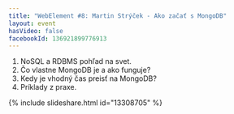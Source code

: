 ```yaml
---
title: "WebElement #8: Martin Strýček - Ako začať s MongoDB"
layout: event
hasVideo: false
facebookId: 136921899776913
---
```




1. NoSQL a RDBMS pohľad na svet.
2. Čo vlastne MongoDB je a ako funguje?
3. Kedy je vhodný čas preisť na MongoDB?
4. Príklady z praxe.

{% include slideshare.html id="13308705" %}
